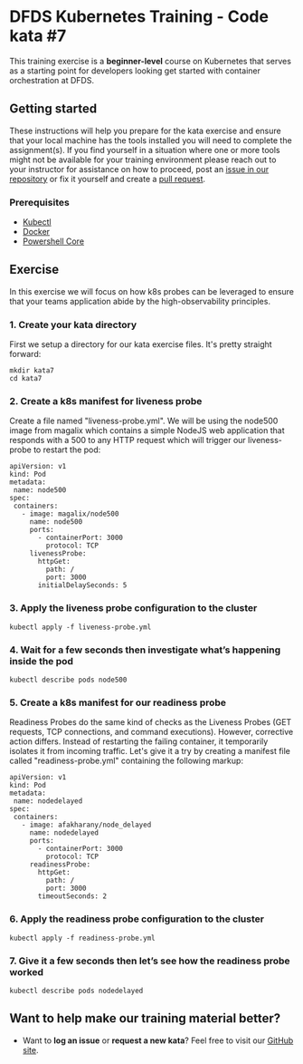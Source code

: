 DFDS Kubernetes Training - Code kata #7
======================================

This training exercise is a **beginner-level** course on Kubernetes that serves as a starting point for developers looking get started with container orchestration at DFDS.


## Getting started
These instructions will help you prepare for the kata exercise and ensure that your local machine has the tools installed you will need to complete the assignment(s). If you find yourself in a situation where one or more tools might not be available for your training environment please reach out to your instructor for assistance on how to proceed, post an [issue in our repository](https://github.com/dfds/dojo/issues) or fix it yourself and create a [pull request](https://github.com/dfds/dojo/pulls).

### Prerequisites

* [Kubectl](https://kubernetes.io/docs/tasks/tools/install-kubectl/)
* [Docker](https://www.docker.com/products/docker-desktop)
* [Powershell Core](https://docs.microsoft.com/en-us/powershell/scripting/install/installing-powershell?view=powershell-6)

## Exercise

In this exercise we will focus on how k8s probes can be leveraged to ensure that your teams application abide by the high-observability principles.

### 1. Create your kata directory
First we setup a directory for our kata exercise files. It's pretty straight forward:

```
mkdir kata7
cd kata7
```

### 2. Create a k8s manifest for liveness probe
Create a file named "liveness-probe.yml". We will be using the node500 image from magalix which contains a simple NodeJS web application that responds with a 500 to any HTTP request which will trigger our liveness-probe to restart the pod:

```
apiVersion: v1
kind: Pod
metadata:
 name: node500
spec:
 containers:
   - image: magalix/node500
     name: node500
     ports:
       - containerPort: 3000
         protocol: TCP
     livenessProbe:
       httpGet:
         path: /
         port: 3000
       initialDelaySeconds: 5
```

### 3. Apply the liveness probe configuration to the cluster
`kubectl apply -f liveness-probe.yml`

### 4. Wait for a few seconds then investigate what’s happening inside the pod
`kubectl describe pods node500`

### 5. Create a k8s manifest for our readiness probe
Readiness Probes do the same kind of checks as the Liveness Probes (GET requests, TCP connections, and command executions). However, corrective action differs. Instead of restarting the failing container, it temporarily isolates it from incoming traffic. Let's give it a try by creating a manifest file called "readiness-probe.yml" containing the following markup:

```
apiVersion: v1
kind: Pod
metadata:
 name: nodedelayed
spec:
 containers:
   - image: afakharany/node_delayed
     name: nodedelayed
     ports:
       - containerPort: 3000
         protocol: TCP
     readinessProbe:
       httpGet:
         path: /
         port: 3000
       timeoutSeconds: 2
```     

### 6. Apply the readiness probe configuration to the cluster
`kubectl apply -f readiness-probe.yml`

### 7. Give it a few seconds then let’s see how the readiness probe worked
`kubectl describe pods nodedelayed`

## Want to help make our training material better?
 * Want to **log an issue** or **request a new kata**? Feel free to visit our [GitHub site](https://github.com/dfds/dojo/issues).
 